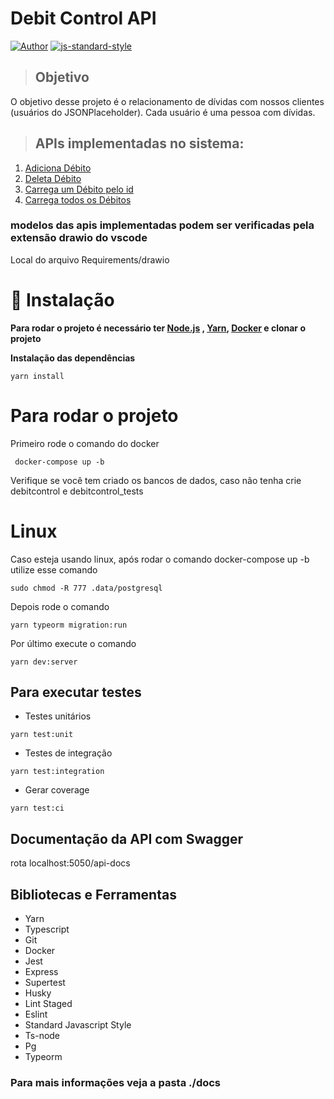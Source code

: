 # Debit Control API
[![Author](https://img.shields.io/badge/author-CaioVieira-brightgreen)](https://github.com/cvieira850)
[![js-standard-style](https://img.shields.io/badge/code%20style-standard-brightgreen.svg)](http://standardjs.com)

> ## Objetivo
O objetivo desse projeto é o relacionamento de dívidas com nossos
clientes (usuários do JSONPlaceholder). Cada usuário é uma pessoa com dívidas.

> ## APIs implementadas no sistema: 
1. [Adiciona Débito](./src/requirements/add-debit.md)
2. [Deleta Débito](./src/requirements/delete-debit.md)
3. [Carrega um Débito pelo id](./src/requirements/load-debit-by-id.md)
4. [Carrega todos os Débitos](./src/requirements/load-debits.md)

### modelos das apis implementadas podem ser verificadas pela extensão drawio do vscode
Local do arquivo Requirements/drawio

# 🚧 Instalação
**Para rodar o projeto é necessário ter [Node.js](https://nodejs.org/en/download/) , [Yarn](https://yarnpkg.com/), [Docker](https://docs.docker.com/docker-for-windows/install/) e clonar o projeto**

**Instalação das dependências**

```yarn install```

# Para rodar o projeto

Primeiro rode o comando do docker

``` docker-compose up -b```

Verifique se você tem criado os bancos de dados, caso não tenha crie  debitcontrol e debitcontrol_tests

# Linux
Caso esteja usando linux, após rodar o comando docker-compose up -b utilize esse comando

``` sudo chmod -R 777 .data/postgresql  ```

Depois rode  o comando

``` yarn typeorm migration:run ```

Por último execute o comando

``` yarn dev:server ```

## Para executar testes
* Testes unitários
  
``` yarn test:unit ```

* Testes de integração
    
``` yarn test:integration ```

* Gerar coverage

``` yarn test:ci ```

## Documentação da API com Swagger
  rota localhost:5050/api-docs
## Bibliotecas e Ferramentas

* Yarn
* Typescript
* Git
* Docker
* Jest
* Express
* Supertest
* Husky
* Lint Staged
* Eslint
* Standard Javascript Style
* Ts-node
* Pg
* Typeorm

### Para mais informações veja a pasta ./docs
